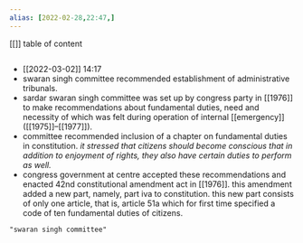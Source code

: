 ```yaml
---
alias: [2022-02-28,22:47,]
---
```

[[]]
table of content
```toc
```
- [[2022-03-02]] 14:17
- swaran singh committee recommended establishment of administrative tribunals.
- sardar swaran singh committee was set up by congress party in [[1976]] to make recommendations about fundamental duties, need and necessity of which was felt during operation of internal [[emergency]] ([[1975]]–[[1977]]). 
- committee recommended inclusion of a chapter on fundamental duties in constitution. *it stressed that citizens should become conscious that in addition to enjoyment of rights, they also have certain duties to perform as well.* 
- congress government at centre accepted these recommendations and enacted 42nd constitutional amendment act in [[1976]]. this amendment added a new part, namely, part iva to constitution. this new part consists of only one article, that is, article 51a which for first time specified a code of ten fundamental duties of citizens.
```query
"swaran singh committee"
```